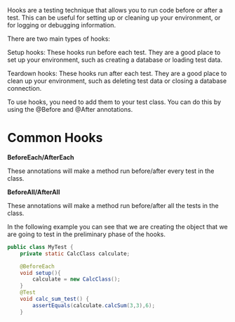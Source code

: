 Hooks are a testing technique that allows you to run code before or after a test. 
This can be useful for setting up or cleaning up your environment, or for logging or debugging information.

There are two main types of hooks:

Setup hooks: These hooks run before each test. 
They are a good place to set up your environment, such as creating a database or loading test data.

Teardown hooks: These hooks run after each test. They are a good place to clean up your environment, such as deleting test data or closing a database connection.

To use hooks, you need to add them to your test class.
You can do this by using the @Before and @After annotations.

# Common Hooks
**BeforeEach/AfterEach**

These annotations will make a method run before/after every test in the class.

**BeforeAll/AfterAll**

These annotations will make a method run before/after all the tests in the class.

In the following example you can see that we are creating the object that we are going to test in the preliminary phase of the hooks.
```java
public class MyTest {
    private static CalcClass calculate;

    @BeforeEach
    void setup(){
        calculate = new CalcClass();
    }
    @Test
    void calc_sum_test() {
        assertEquals(calculate.calcSum(3,3),6);
    }
```
